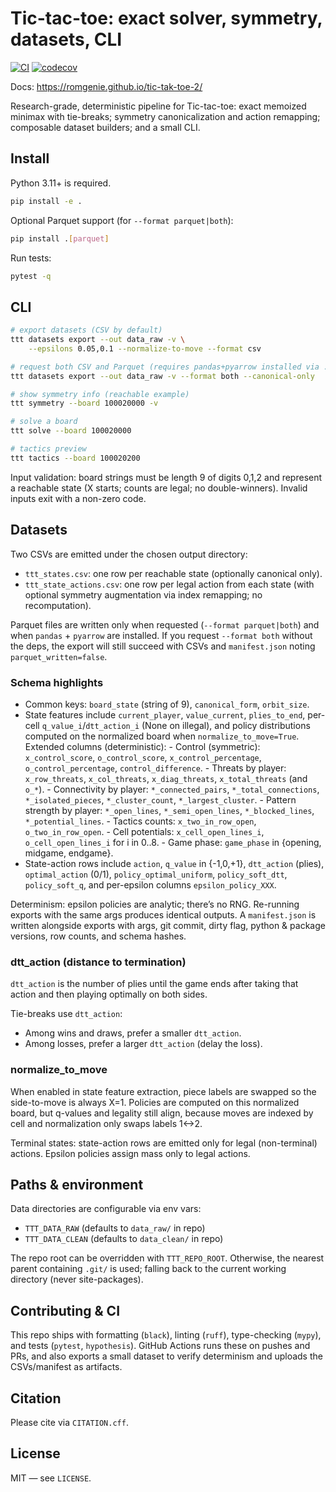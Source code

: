 # Tic-tac-toe: exact solver, symmetry, datasets, CLI

[![CI](https://github.com/romgenie/tic-tak-toe-2/actions/workflows/ci.yml/badge.svg)](https://github.com/romgenie/tic-tak-toe-2/actions/workflows/ci.yml)
[![codecov](https://codecov.io/gh/romgenie/tic-tak-toe-2/branch/main/graph/badge.svg)](https://codecov.io/gh/romgenie/tic-tak-toe-2)

Docs: <https://romgenie.github.io/tic-tak-toe-2/>

Research-grade, deterministic pipeline for Tic-tac-toe: exact memoized minimax with
tie-breaks; symmetry canonicalization and action remapping; composable dataset
builders; and a small CLI.

## Install

Python 3.11+ is required.

```bash
pip install -e .
```

Optional Parquet support (for `--format parquet|both`):

```bash
pip install .[parquet]
```

Run tests:

```bash
pytest -q
```

## CLI

```bash
# export datasets (CSV by default)
ttt datasets export --out data_raw -v \
    --epsilons 0.05,0.1 --normalize-to-move --format csv

# request both CSV and Parquet (requires pandas+pyarrow installed via .[parquet])
ttt datasets export --out data_raw -v --format both --canonical-only

# show symmetry info (reachable example)
ttt symmetry --board 100020000 -v

# solve a board
ttt solve --board 100020000

# tactics preview
ttt tactics --board 100020200
```

Input validation: board strings must be length 9 of digits 0,1,2 and represent a
reachable state (X starts; counts are legal; no double-winners). Invalid inputs
exit with a non-zero code.

## Datasets

Two CSVs are emitted under the chosen output directory:

- `ttt_states.csv`: one row per reachable state (optionally canonical only).
- `ttt_state_actions.csv`: one row per legal action from each state (with optional
    symmetry augmentation via index remapping; no recomputation).

Parquet files are written only when requested (`--format parquet|both`) and when `pandas` + `pyarrow` are installed. If you request `--format both` without the deps, the export will still succeed with CSVs and `manifest.json` noting `parquet_written=false`.

### Schema highlights

- Common keys: `board_state` (string of 9), `canonical_form`, `orbit_size`.
- State features include `current_player`, `value_current`, `plies_to_end`,
    per-cell `q_value_i`/`dtt_action_i` (None on illegal), and policy distributions
    computed on the normalized board when `normalize_to_move=True`.
        Extended columns (deterministic):
        - Control (symmetric): `x_control_score`, `o_control_score`, `x_control_percentage`,
            `o_control_percentage`, `control_difference`.
        - Threats by player: `x_row_threats`, `x_col_threats`, `x_diag_threats`, `x_total_threats` (and `o_*`).
        - Connectivity by player: `*_connected_pairs`, `*_total_connections`, `*_isolated_pieces`,
            `*_cluster_count`, `*_largest_cluster`.
        - Pattern strength by player: `*_open_lines`, `*_semi_open_lines`, `*_blocked_lines`, `*_potential_lines`.
        - Tactics counts: `x_two_in_row_open`, `o_two_in_row_open`.
        - Cell potentials: `x_cell_open_lines_i`, `o_cell_open_lines_i` for i in 0..8.
        - Game phase: `game_phase` in {opening, midgame, endgame}.
- State-action rows include `action`, `q_value` in {-1,0,+1}, `dtt_action` (plies),
  `optimal_action` (0/1), `policy_optimal_uniform`, `policy_soft_dtt`,
  `policy_soft_q`, and per-epsilon columns `epsilon_policy_XXX`.

Determinism: epsilon policies are analytic; there’s no RNG. Re-running exports with
the same args produces identical outputs. A `manifest.json` is written alongside
exports with args, git commit, dirty flag, python & package versions, row counts, and schema hashes.

### dtt_action (distance to termination)

`dtt_action` is the number of plies until the game ends after taking that action
and then playing optimally on both sides.

Tie-breaks use `dtt_action`:

- Among wins and draws, prefer a smaller `dtt_action`.
- Among losses, prefer a larger `dtt_action` (delay the loss).

### normalize_to_move

When enabled in state feature extraction, piece labels are swapped so the
side-to-move is always X=1. Policies are computed on this normalized board, but
q-values and legality still align, because moves are indexed by cell and
normalization only swaps labels 1<->2.

Terminal states: state-action rows are emitted only for legal (non-terminal)
actions. Epsilon policies assign mass only to legal actions.

## Paths & environment

Data directories are configurable via env vars:

- `TTT_DATA_RAW` (defaults to `data_raw/` in repo)
- `TTT_DATA_CLEAN` (defaults to `data_clean/` in repo)

The repo root can be overridden with `TTT_REPO_ROOT`. Otherwise, the nearest
parent containing `.git/` is used; falling back to the current working directory (never site-packages).

## Contributing & CI

This repo ships with formatting (`black`), linting (`ruff`), type-checking (`mypy`),
and tests (`pytest`, `hypothesis`). GitHub Actions runs these on pushes and PRs, and also
exports a small dataset to verify determinism and uploads the CSVs/manifest as artifacts.

## Citation

Please cite via `CITATION.cff`.

## License

MIT — see `LICENSE`.
